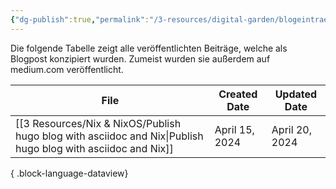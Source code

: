 ```yaml
---
{"dg-publish":true,"permalink":"/3-resources/digital-garden/blogeintraege/","created":"2024-04-20T07:50:31.735+02:00","updated":"2024-04-20T22:02:53.324+02:00"}
---
```



Die folgende Tabelle zeigt alle veröffentlichten Beiträge, welche als Blogpost konzipiert wurden. Zumeist wurden sie außerdem auf medium.com veröffentlicht.

| File                                                                                                            | Created Date   | Updated Date   |
| --------------------------------------------------------------------------------------------------------------- | -------------- | -------------- |
| [[3 Resources/Nix & NixOS/Publish hugo blog with asciidoc and Nix\|Publish hugo blog with asciidoc and Nix]] | April 15, 2024 | April 20, 2024 |

{ .block-language-dataview}
